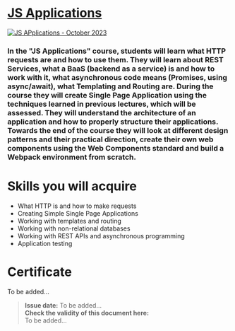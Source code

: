 # [JS Applications](https://softuni.bg/trainings/4228/js-applications-october-2023)
[![JS APplications - October 2023](https://softuni.bg/files/courses/js.apps-site-pic.jpg)](https://softuni.bg/trainings/4228/js-applications-october-2023)

### In the "JS Applications" course, students will learn what HTTP requests are and how to use them. They will learn about REST Services, what a BaaS (backend as a service) is and how to work with it, what asynchronous code means (Promises, using async/await), what Templating and Routing are. During the course they will create Single Page Application using the techniques learned in previous lectures, which will be assessed. They will understand the architecture of an application and how to properly structure their applications. Towards the end of the course they will look at different design patterns and their practical direction, create their own web components using the Web Components standard and build a Webpack environment from scratch.

# Skills you will acquire
- What HTTP is and how to make requests
- Creating Simple Single Page Applications
- Working with templates and routing
- Working with non-relational databases
- Working with REST APIs and asynchronous programming
- Application testing

# Certificate
To be added...

> **Issue date:** To be added...  
> **Check the validity of this document here:**  
> To be added...
